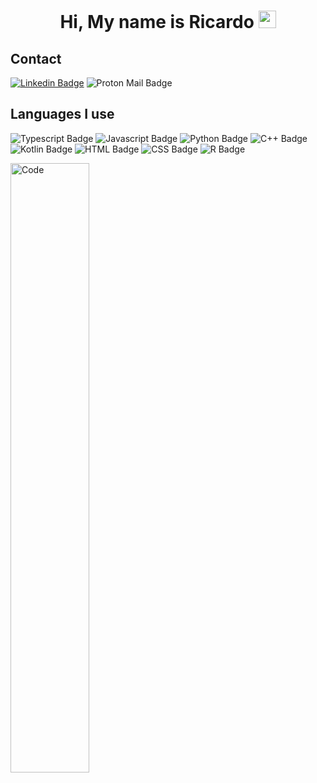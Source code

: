 <h1 align="center">Hi, My name is Ricardo <img src="https://media.giphy.com/media/hvRJCLFzcasrR4ia7z/giphy.gif" width="28px" height="28px"></h1>

<h2>Contact</h2>

[![Linkedin Badge](https://img.shields.io/badge/Ricardo_Jiménez-0A66C2.svg?style=for-the-badge&logo=LinkedIn&logoColor=white)](https://www.linkedin.com/in/ricardo-jim%C3%A9nez-2591b3279/)
![Proton Mail Badge](https://img.shields.io/badge/ricardo.jimenez003@proton.me%20-6D4AFF.svg?style=for-the-badge&logo=Proton-Mail&logoColor=white)

<h2>Languages I use</h2>

![Typescript Badge](https://img.shields.io/badge/TypeScript-3178C6.svg?style=for-the-badge&logo=TypeScript&logoColor=white)
![Javascript Badge](https://img.shields.io/badge/JavaScript-F7DF1E.svg?style=for-the-badge&logo=JavaScript&logoColor=black)
![Python Badge](https://img.shields.io/badge/Python-3776AB.svg?style=for-the-badge&logo=Python&logoColor=white)
![C++ Badge](https://img.shields.io/badge/C++-00599C.svg?style=for-the-badge&logo=C++&logoColor=white)
![Kotlin Badge](https://img.shields.io/badge/Kotlin-7F52FF.svg?style=for-the-badge&logo=Kotlin&logoColor=white)
![HTML Badge](https://img.shields.io/badge/HTML5-E34F26.svg?style=for-the-badge&logo=HTML5&logoColor=white)
![CSS Badge](https://img.shields.io/badge/CSS3-1572B6.svg?style=for-the-badge&logo=CSS3&logoColor=white)
![R Badge](https://img.shields.io/badge/R-276DC3.svg?style=for-the-badge&logo=R&logoColor=white)


<img src="https://camo.githubusercontent.com/dce27cd0706db394b87914183129a6286be9de7c06d582e6752a109315b99418/68747470733a2f2f6d656469612e67697068792e636f6d2f6d656469612f524b354b443655635570417439327a5a76742f67697068792e676966" alt="Code" align="center" width="50%"></img>
